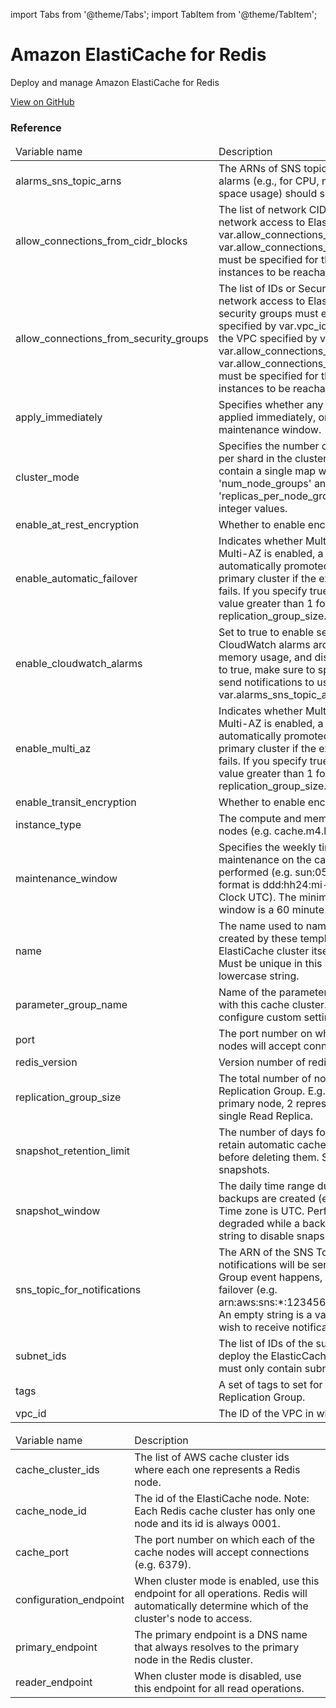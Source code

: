 import Tabs from '@theme/Tabs';
import TabItem from '@theme/TabItem';

# Amazon ElastiCache for Redis

Deploy and manage Amazon ElastiCache for Redis

<a href="https://github.com/gruntwork-io/terraform-aws-service-catalog/tree/master/modules/data-stores/redis" class="link-button">View on GitHub</a>

### Reference 
              
<Tabs>
  <TabItem value="inputs" label="Inputs" default>
    <table>
        <thead>
            <tr>
                <td>Variable name</td>
                <td>Description</td>
            </tr>
        </thead>
        <tbody>
            <tr>
        <td>alarms_sns_topic_arns</td>
        <td>The ARNs of SNS topics where CloudWatch alarms (e.g., for CPU, memory, and disk space usage) should send notifications.</td>
    </tr><tr>
        <td>allow_connections_from_cidr_blocks</td>
        <td>The list of network CIDR blocks to allow network access to ElastiCache from. One of var.allow_connections_from_cidr_blocks or var.allow_connections_from_security_groups must be specified for the ElastiCache instances to be reachable.</td>
    </tr><tr>
        <td>allow_connections_from_security_groups</td>
        <td>The list of IDs or Security Groups to allow network access to ElastiCache from. All security groups must either be in the VPC specified by var.vpc_id, or a peered VPC with the VPC specified by var.vpc_id. One of var.allow_connections_from_cidr_blocks or var.allow_connections_from_security_groups must be specified for the ElastiCache instances to be reachable.</td>
    </tr><tr>
        <td>apply_immediately</td>
        <td>Specifies whether any modifications are applied immediately, or during the next maintenance window.</td>
    </tr><tr>
        <td>cluster_mode</td>
        <td>Specifies the number of shards and replicas per shard in the cluster. The list should contain a single map with keys 'num_node_groups' and 'replicas_per_node_group' set to desired integer values.</td>
    </tr><tr>
        <td>enable_at_rest_encryption</td>
        <td>Whether to enable encryption at rest.</td>
    </tr><tr>
        <td>enable_automatic_failover</td>
        <td>Indicates whether Multi-AZ is enabled. When Multi-AZ is enabled, a read-only replica is automatically promoted to a read-write primary cluster if the existing primary cluster fails. If you specify true, you must specify a value greater than 1 for replication_group_size.</td>
    </tr><tr>
        <td>enable_cloudwatch_alarms</td>
        <td>Set to true to enable several basic CloudWatch alarms around CPU usage, memory usage, and disk space usage. If set to true, make sure to specify SNS topics to send notifications to using var.alarms_sns_topic_arn.</td>
    </tr><tr>
        <td>enable_multi_az</td>
        <td>Indicates whether Multi-AZ is enabled. When Multi-AZ is enabled, a read-only replica is automatically promoted to a read-write primary cluster if the existing primary cluster fails. If you specify true, you must specify a value greater than 1 for replication_group_size.</td>
    </tr><tr>
        <td>enable_transit_encryption</td>
        <td>Whether to enable encryption in transit.</td>
    </tr><tr>
        <td>instance_type</td>
        <td>The compute and memory capacity of the nodes (e.g. cache.m4.large).</td>
    </tr><tr>
        <td>maintenance_window</td>
        <td>Specifies the weekly time range for when maintenance on the cache cluster is performed (e.g. sun:05:00-sun:09:00). The format is ddd:hh24:mi-ddd:hh24:mi (24H Clock UTC). The minimum maintenance window is a 60 minute period.</td>
    </tr><tr>
        <td>name</td>
        <td>The name used to namespace all resources created by these templates, including the ElastiCache cluster itself (e.g. rediscache). Must be unique in this region. Must be a lowercase string.</td>
    </tr><tr>
        <td>parameter_group_name</td>
        <td>Name of the parameter group to associate with this cache cluster. This can be used to configure custom settings for the cluster.</td>
    </tr><tr>
        <td>port</td>
        <td>The port number on which each of the cache nodes will accept connections (e.g. 6379).</td>
    </tr><tr>
        <td>redis_version</td>
        <td>Version number of redis to use (e.g. 5.0.6).</td>
    </tr><tr>
        <td>replication_group_size</td>
        <td>The total number of nodes in the Redis Replication Group. E.g. 1 represents just the primary node, 2 represents the primary plus a single Read Replica.</td>
    </tr><tr>
        <td>snapshot_retention_limit</td>
        <td>The number of days for which ElastiCache will retain automatic cache cluster snapshots before deleting them. Set to 0 to disable snapshots.</td>
    </tr><tr>
        <td>snapshot_window</td>
        <td>The daily time range during which automated backups are created (e.g. 04:00-09:00). Time zone is UTC. Performance may be degraded while a backup runs. Set to empty string to disable snapshots.</td>
    </tr><tr>
        <td>sns_topic_for_notifications</td>
        <td>The ARN of the SNS Topic to which notifications will be sent when a Replication Group event happens, such as an automatic failover (e.g. arn:aws:sns:*:123456789012:my_sns_topic). An empty string is a valid value if you do not wish to receive notifications via SNS.</td>
    </tr><tr>
        <td>subnet_ids</td>
        <td>The list of IDs of the subnets in which to deploy the ElasticCache instances. The list must only contain subnets in var.vpc_id.</td>
    </tr><tr>
        <td>tags</td>
        <td>A set of tags to set for the ElastiCache Replication Group.</td>
    </tr><tr>
        <td>vpc_id</td>
        <td>The ID of the VPC in which to deploy RDS.</td>
    </tr>
        </tbody>
    </table>
  </TabItem>
  <TabItem value="outputs" label="Outputs">
    <table>
        <thead>
            <tr>
                <td>Variable name</td>
                <td>Description</td>
            </tr>
        </thead>
        <tbody>
            <tr>
        <td>cache_cluster_ids</td>
        <td>The list of AWS cache cluster ids where each one represents a Redis node.</td>
    </tr><tr>
        <td>cache_node_id</td>
        <td>The id of the ElastiCache node. Note: Each Redis cache cluster has only one node and its id is always 0001.</td>
    </tr><tr>
        <td>cache_port</td>
        <td>The port number on which each of the cache nodes will accept connections (e.g. 6379).</td>
    </tr><tr>
        <td>configuration_endpoint</td>
        <td>When cluster mode is enabled, use this endpoint for all operations. Redis will automatically determine which of the cluster's node to access.</td>
    </tr><tr>
        <td>primary_endpoint</td>
        <td>The primary endpoint is a DNS name that always resolves to the primary node in the Redis cluster.</td>
    </tr><tr>
        <td>reader_endpoint</td>
        <td>When cluster mode is disabled, use this endpoint for all read operations.</td>
    </tr>
        </tbody>
    </table>
  </TabItem>
</Tabs>


<!-- ##DOCS-SOURCER-START
{"sourcePlugin":"Service Catalog Reference","hash":"01de48c4ebecdb086ab12a7c6093386c"}
##DOCS-SOURCER-END -->
